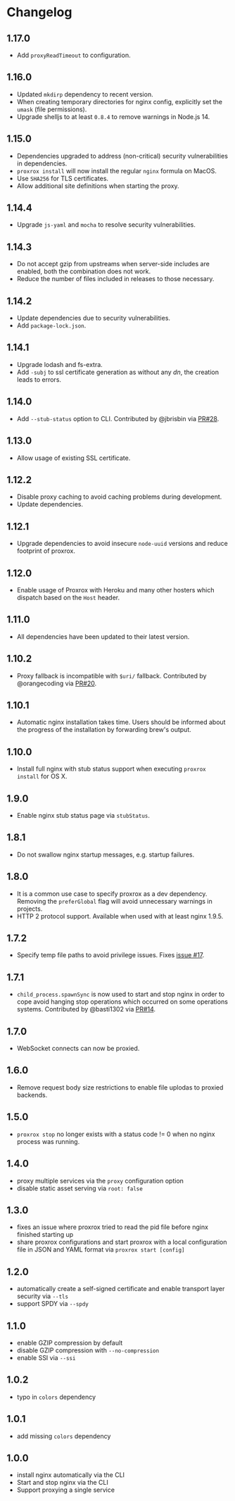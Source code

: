 # Changelog

## 1.17.0

 - Add `proxyReadTimeout` to configuration.

## 1.16.0
 - Updated `mkdirp` dependency to recent version.
 - When creating temporary directories for nginx config, explicitly set the `umask` (file permissions).
 - Upgrade shelljs to at least `0.8.4` to remove warnings in Node.js 14.

## 1.15.0
 - Dependencies upgraded to address (non-critical) security vulnerabilities in dependencies.
 - `proxrox install` will now install the regular `nginx` formula on MacOS.
 - Use `SHA256` for TLS certificates.
 - Allow additional site definitions when starting the proxy.

## 1.14.4
 - Upgrade `js-yaml` and `mocha` to resolve security vulnerabilities.

## 1.14.3
 - Do not accept gzip from upstreams when server-side includes are enabled, both the combination does not work.
 - Reduce the number of files included in releases to those necessary.

## 1.14.2
 - Update dependencies due to security vulnerabilities.
 - Add `package-lock.json`.

## 1.14.1
 - Upgrade lodash and fs-extra.
 - Add `-subj` to ssl certificate generation as without any *dn*, the creation leads to errors.

## 1.14.0
 - Add `--stub-status` option to CLI. Contributed by @jbrisbin via [PR#28](https://github.com/bripkens/proxrox/pull/28).

## 1.13.0
 - Allow usage of existing SSL certificate.

## 1.12.2
 - Disable proxy caching to avoid caching problems during development.
 - Update dependencies.

## 1.12.1
 - Upgrade dependencies to avoid insecure `node-uuid` versions and reduce footprint of proxrox.

## 1.12.0
 - Enable usage of Proxrox with Heroku and many other hosters which dispatch based on the `Host` header.

## 1.11.0
 - All dependencies have been updated to their latest version.

## 1.10.2
 - Proxy fallback is incompatible with `$uri/` fallback. Contributed by @orangecoding via [PR#20](https://github.com/bripkens/proxrox/pull/20).

## 1.10.1
 - Automatic nginx installation takes time. Users should be informed about the progress of the installation by forwarding brew's output.

## 1.10.0
 - Install full nginx with stub status support when executing `proxrox install` for OS X.

## 1.9.0
 - Enable nginx stub status page via `stubStatus`.

## 1.8.1
 - Do not swallow nginx startup messages, e.g. startup failures.

## 1.8.0
 - It is a common use case to specify proxrox as a dev dependency. Removing the `preferGlobal` flag will avoid unnecessary warnings in projects.
 - HTTP 2 protocol support. Available when used with at least nginx 1.9.5.

## 1.7.2
 - Specify temp file paths to avoid privilege issues. Fixes [issue #17](https://github.com/bripkens/proxrox/issues/17).

## 1.7.1
 - `child_process.spawnSync` is now used to start and stop nginx in order to cope
   avoid hanging stop operations which occurred on some operations systems. Contributed by @basti1302 via [PR#14](https://github.com/bripkens/proxrox/issues/14).

## 1.7.0
 - WebSocket connects can now be proxied.

## 1.6.0
 - Remove request body size restrictions to enable file uplodas to proxied
   backends.

## 1.5.0
 - `proxrox stop` no longer exists with a status code != 0 when no nginx
   process was running.

## 1.4.0
 - proxy multiple services via the `proxy` configuration option
 - disable static asset serving via `root: false`

## 1.3.0
 - fixes an issue where proxrox tried to read the pid file before nginx
   finished starting up
 - share proxrox configurations and start proxrox with a local configuration
   file in JSON and YAML format via `proxrox start [config]`

## 1.2.0
 - automatically create a self-signed certificate and enable transport layer
   security via `--tls`
 - support SPDY via `--spdy`

## 1.1.0
 - enable GZIP compression by default
 - disable GZIP compression with `--no-compression`
 - enable SSI via `--ssi`

## 1.0.2
 - typo in `colors` dependency

## 1.0.1
 - add missing `colors` dependency

## 1.0.0
 - install nginx automatically via the CLI
 - Start and stop nginx via the CLI
 - Support proxying a single service

